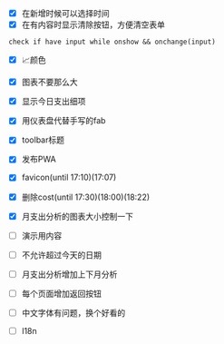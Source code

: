 - [X] 在新增时候可以选择时间
- [X] 在有内容时显示清除按钮，方便清空表单
```
check if have input while onshow && onchange(input)
```
- [X] 📈颜色
- [X] 图表不要那么大
- [X] 显示今日支出细项
- [X] 用仪表盘代替手写的fab
- [X] toolbar标题
- [X] 发布PWA

- [X] favicon(until 17:10)(17:07)
- [X] 删除cost(until 17:30)(18:00)(18:22)
- [X] 月支出分析的图表大小控制一下

- [ ] 演示用内容
- [ ] 不允许超过今天的日期
- [ ] 月支出分析增加上下月分析
- [ ] 每个页面增加返回按钮
- [ ] 中文字体有问题，换个好看的
- [ ] l18n